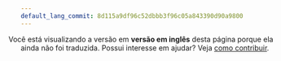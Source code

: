 ```yaml
---
default_lang_commit: 8d115a9df96c52dbbb3f96c05a843390d90a9800
---
```


<i class="fa-solid fa-circle-info" style="margin-left: -1.5rem"></i> Você está
visualizando a versão em **versão em inglês** desta página porque ela ainda não
foi traduzida. Possui interesse em ajudar? Veja
[como contribuir](/docs/contributing/).
